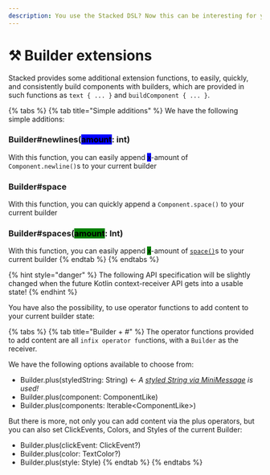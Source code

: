 ```yaml
---
description: You use the Stacked DSL? Now this can be interesting for you!
---
```


# ⚒ Builder extensions

Stacked provides some additional extension functions, to easily, quickly, and consistently build components with builders, which are provided in such functions as `text { ... }` and `buildComponent { ... }`.



{% tabs %}
{% tab title="Simple additions" %}
We have the following simple additions:



### Builder#newlines(<mark style="background-color:blue;">amount</mark>: int)

With this function, you can easily append <mark style="background-color:blue;">x</mark>-amount of `Component.newline()`s to your current builder



### Builder#space

With this function, you can quickly append a `Component.space()` to your current builder



### Builder#spaces(<mark style="background-color:green;">amount</mark>: Int)

With this function, you can easily append <mark style="background-color:green;">x</mark>-amount of [`space()`](builder-extensions.md#builder-space)s to your current builder
{% endtab %}
{% endtabs %}

{% hint style="danger" %}
The following API specification will be slightly changed when the future Kotlin context-receiver API gets into a usable state!
{% endhint %}

You have also the possibility, to use operator functions to add content to your current builder state:

{% tabs %}
{% tab title="Builder + #" %}
The operator functions provided to add content are all `infix operator fun`ctions, with a `Builder` as the receiver.

We have the following options available to choose from:

* Builder.plus(styledString: String) <- _A_ [_styled String via MiniMessage_](../convert-components.md) _is used!_
* Builder.plus(component: ComponentLike)
* Builder.plus(components: Iterable\<ComponentLike>)



But there is more, not only you can add content via the plus operators, but you can also set ClickEvents, Colors, and Styles of the current Builder:

* Builder.plus(clickEvent: ClickEvent?)
* Builder.plus(color: TextColor?)
* Builder.plus(style: Style)
{% endtab %}
{% endtabs %}



